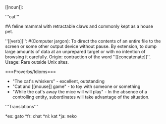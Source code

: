 [[noun]]:

'''cat'''

#A feline mammal with retractable claws and commonly kept as a house pet.

''[[verb]]'':
#(Computer jargon): To direct the contents of an entire file to the screen or some other output device without pause. By extension, to dump large amounts of data at an unprepared target or with no intention of browsing it carefully. Origin: contraction of the word ''[[concatenate]]''. Usage: Rare outside Unix sites. 

===Proverbs/Idioms===
* "The cat's whiskers" - excellent, outstanding
* "Cat and [[mouse]] game" - to toy with someone or something
* "While the cat's away the mice will will play" - In the absence of a controlling entity, subordinates will take advantage of the situation.

'''Translations'''

*es: gato
*fr: chat
*nl: kat
*ja: neko